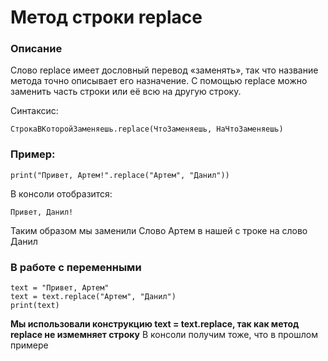 # Метод строки replace

### Описание
Слово replace имеет дословный перевод «заменять», так что название метода точно описывает его назначение. С помощью replace можно заменить часть строки или её всю на другую строку.

Синтаксис:
```
СтрокаВКоторойЗаменяешь.replace(ЧтоЗаменяешь, НаЧтоЗаменяешь)
```


### Пример:
```python3
print("Привет, Артем!".replace("Артем", "Данил"))
```

В консоли отобразится:
```
Привет, Данил!
```

Таким образом мы заменили Слово Артем в нашей с троке на слово Данил

### В работе с переменными
```python3
text = "Привет, Артем"
text = text.replace("Артем", "Данил")
print(text)
```
**Мы использовали конструкцию text = text.replace, так как метод replace не измемняет строку**
В консоли получим тоже, что в прошлом примере
